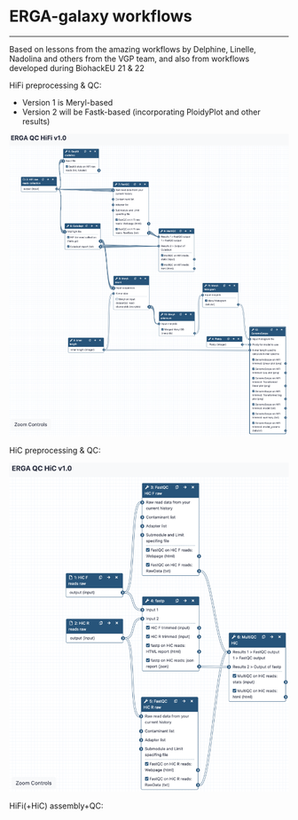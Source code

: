 # ERGA-galaxy workflows

---
Based on lessons from the amazing workflows by Delphine, Linelle, Nadolina and others from the VGP team, and also from workflows developed during BiohackEU 21 & 22


HiFi preprocessing & QC:
- Version 1 is Meryl-based
- Version 2 will be Fastk-based (incorporating PloidyPlot and other results)

![ERGA_HiFi_QC_v1.0](/misc/ERGA_HiFi_QC_v10.png)

HiC preprocessing & QC:

![ERGA_HiC_QC_v1.0](/misc/ERGA_HiC_QC_v10.png)

HiFi(+HiC) assembly+QC:
